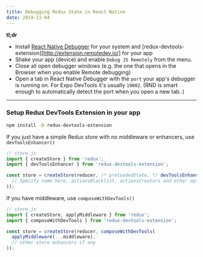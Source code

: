 ```yaml
---
title: Debugging Redux State in React Native
date: 2019-11-04
---
```


**tl;dr**

- Install [React Native Debugger][RND-releases] for your system and [redux-devtools-extension][http://extension.remotedev.io/] for your app
- Shake your app (device) and enable `Debug JS Remotely` from the menu.
- Close all open debugger windows (e.g. the one that opens in the Browser when you enable Remote debugging)
- Open a tab in React Native Debugger with the `port` your app's debugger is running on. For Expo DevTools it's usually `19002`. (RND is smart enough to automatically detect the port when you open a new tab..)
---


### Setup Redux DevTools Extension in your app

```bash
npm install -D redux-devtools-extension
```

If you just have a simple Redux store with no middleware or enhancers, use `devToolsEnhancer()`

```js
// store.js
import { createStore } from 'redux';
import { devToolsEnhancer } from 'redux-devtools-extension';

const store = createStore(reducer, /* preloadedState, */ devToolsEnhancer(
  // Specify name here, actionsBlacklist, actionsCreators and other options if needed
));
```

If you have middleware, use `composeWithDevTools()`

```js
// store.js
import { createStore, applyMiddleware } from 'redux';
import { composeWithDevTools } from 'redux-devtools-extension';

const store = createStore(reducer, composeWithDevTools(
  applyMiddleware(...middleware),
  // other store enhancers if any
));
```

[RND-releases]: https://github.com/jhen0409/react-native-debugger/releases